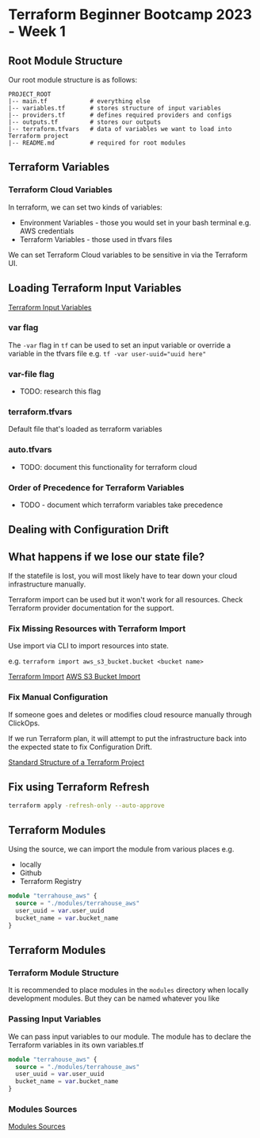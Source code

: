 # Terraform Beginner Bootcamp 2023 - Week 1

## Root Module Structure
Our root module structure is as follows:

```
PROJECT_ROOT
|-- main.tf            # everything else
|-- variables.tf       # stores structure of input variables
|-- providers.tf       # defines required providers and configs
|-- outputs.tf         # stores our outputs
|-- terraform.tfvars   # data of variables we want to load into Terraform project
|-- README.md          # required for root modules
```

## Terraform Variables

### Terraform Cloud Variables

In terraform, we can set two kinds of variables:
- Environment Variables - those you would set in your bash terminal e.g. AWS credentials
- Terraform Variables - those used in tfvars files

We can set Terraform Cloud variables to be sensitive in via the Terraform UI.

## Loading Terraform Input Variables
[Terraform Input Variables](https://developer.hashicorp.com/terraform/language/values/variables)

### var flag
The `-var` flag in `tf` can be used to set an input variable or override a variable in the tfvars file e.g. `tf -var user-uuid="uuid here"`

### var-file flag
- TODO: research this flag

### terraform.tfvars
Default file that's loaded as terraform variables

### auto.tfvars
- TODO: document this functionality for terraform cloud

### Order of Precedence for Terraform Variables
- TODO - document which terraform variables take precedence

## Dealing with Configuration Drift
## What happens if we lose our state file?

If the statefile is lost, you will most likely have to tear down your cloud infrastructure manually. 

Terraform import can be used but it won't work for all resources. Check Terraform provider documentation for the support.

### Fix Missing Resources with Terraform Import

Use import via CLI to import resources into state.

e.g. `terraform import aws_s3_bucket.bucket <bucket name>`

[Terraform Import](https://developer.hashicorp.com/terraform/cli/import)
[AWS S3 Bucket Import](https://registry.terraform.io/providers/hashicorp/aws/latest/docs/resources/s3_bucket#bucket)

### Fix Manual Configuration
If someone goes and deletes or modifies cloud resource manually through ClickOps.

If we run Terraform plan, it will attempt to put the infrastructure back into the expected state to fix Configuration Drift.


[Standard Structure of a Terraform Project](https://developer.hashicorp.com/terraform/language/modules/develop/structure)

## Fix using Terraform Refresh
```sh
terraform apply -refresh-only --auto-approve
```

## Terraform Modules
Using the source, we can import the module from various places e.g.
- locally
- Github
- Terraform Registry

```tf
module "terrahouse_aws" {
  source = "./modules/terrahouse_aws"
  user_uuid = var.user_uuid 
  bucket_name = var.bucket_name
}
```

## Terraform Modules

### Terraform Module Structure
It is recommended to place modules in the `modules` directory when locally development modules. But they can be named whatever you like

### Passing Input Variables

We can pass input variables to our module.
The module has to declare the Terraform variables in its own variables.tf

```tf
module "terrahouse_aws" {
  source = "./modules/terrahouse_aws"
  user_uuid = var.user_uuid 
  bucket_name = var.bucket_name
}
```

### Modules Sources
[Modules Sources](https://developer.hashicorp.com/terraform/language/modules/sources)
